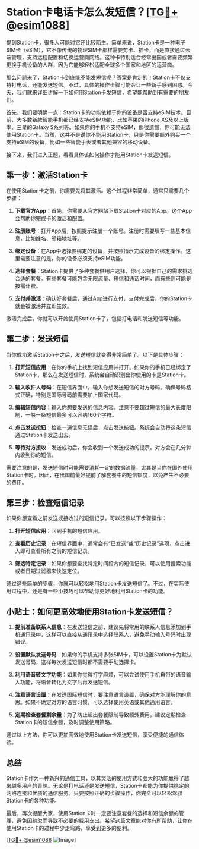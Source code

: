 # Station卡电话卡怎么发短信？[[TG💪+ @esim1088](https://t.me/s/esim1088)]

提到Station卡，很多人可能对它还比较陌生。简单来说，Station卡是一种电子SIM卡（eSIM），它不像传统的物理SIM卡那样需要剪卡、插卡，而是直接通过云端管理，支持远程配置和切换运营商网络。这种卡特别适合经常出国或者需要频繁更换手机设备的人群，因为它能够轻松适配全球多个国家和地区的运营商。

那么问题来了，Station卡到底能不能发短信呢？答案是肯定的！Station卡不仅支持打电话，还能发送短信。不过，具体的操作步骤可能会让一些新手感到困惑。今天，我们就来详细讲解一下如何用Station卡发短信，希望能帮助到有需要的朋友们。

首先，我们要明确一点：Station卡的功能依赖于你的设备是否支持eSIM技术。目前，大多数新款智能手机都已经支持eSIM功能，比如苹果的iPhone XS及以上版本、三星的Galaxy S系列等。如果你的手机不支持eSIM，那很遗憾，你可能无法使用Station卡。当然，这并不是说你不能用Station卡，只是你需要额外购买一个支持eSIM的设备，比如一些智能手表或者其他兼容的移动设备。

接下来，我们进入正题，看看具体该如何操作才能用Station卡发送短信。

## 第一步：激活Station卡

在使用Station卡之前，你需要先将其激活。这个过程非常简单，通常只需要几个步骤：

1. **下载官方App**：首先，你需要从官方网站下载Station卡对应的App。这个App会帮助你完成卡的激活和配置。
   
2. **注册账号**：打开App后，按照提示注册一个账号。注册时需要填写一些基本信息，比如姓名、邮箱地址等。

3. **绑定设备**：在App中选择要绑定的设备，并按照指示完成设备的绑定操作。这里需要注意的是，你的设备必须支持eSIM功能。

4. **选择套餐**：Station卡提供了多种套餐供用户选择，你可以根据自己的需求挑选合适的套餐。有些套餐可能包含无限流量、短信和通话时间，而有些则可能是按需计费。

5. **支付并激活**：确认好套餐后，通过App进行支付，支付完成后，你的Station卡就会被激活并立即生效。

激活完成后，你就可以开始使用Station卡了，包括打电话和发送短信等功能。

## 第二步：发送短信

当你成功激活Station卡之后，发送短信就变得非常简单了。以下是具体步骤：

1. **打开短信应用**：在你的手机上找到短信应用并打开。如果你的手机已经绑定了Station卡，那么在发送短信时，系统会自动识别出你使用的卡是Station卡。

2. **输入收件人号码**：在短信界面中，输入你想发送短信的对方号码。确保号码格式正确，特别是国际号码前需要加上国家代码。

3. **编辑短信内容**：输入你想要发送的信息内容。注意不要超过短信的最大长度限制，一般一条短信最多可以容纳160个字符。

4. **点击发送按钮**：检查一遍信息无误后，点击发送按钮。系统会自动将这条短信通过Station卡发送出去。

5. **等待对方接收**：发送成功后，你会收到一个发送成功的提示。对方会在几分钟内收到你的短信。

需要注意的是，发送短信时可能需要消耗一定的数据流量，尤其是当你在国外使用Station卡时。因此，在出国前最好提前了解套餐中的短信额度，以免产生不必要的费用。

## 第三步：检查短信记录

如果你想查看之前发送或接收过的短信记录，可以按照以下步骤操作：

1. **打开短信应用**：回到手机的短信应用。

2. **查看历史记录**：在短信界面中，通常会有“已发送”或“历史记录”选项，点击进入即可查看所有之前的短信记录。

3. **筛选特定记录**：如果你想要查找特定时间段内的短信记录，可以使用搜索功能或者日期过滤器来快速定位。

通过这些简单的步骤，你就可以轻松地用Station卡发送短信了。不过，在实际使用过程中，还是有一些小技巧可以帮助你更好地利用Station卡的功能。

## 小贴士：如何更高效地使用Station卡发送短信？

1. **提前准备联系人信息**：在发送短信之前，建议先将常用的联系人信息添加到手机通讯录中，这样可以直接从通讯录中选择联系人，避免手动输入号码时出现错误。

2. **设置默认发送号码**：如果你的手机支持多张SIM卡，可以设置Station卡为默认发送号码，这样每次发送短信时都不需要手动选择卡。

3. **利用语音转文字功能**：如果你觉得打字麻烦，可以尝试使用手机自带的语音输入功能，将语音转化为文字后再发送短信。

4. **注意语言设置**：在发送国际短信时，要注意语言设置，确保对方能理解你的意思。如果不确定对方的语言习惯，可以选择使用英语或其他通用语言。

5. **定期检查套餐剩余量**：为了防止超出套餐限制导致额外费用，建议定期检查Station卡的短信余额，及时调整使用策略。

通过以上方法，你可以更加高效地使用Station卡发送短信，享受便捷的通信体验。

## 总结

Station卡作为一种新兴的通信工具，以其灵活的使用方式和强大的功能赢得了越来越多用户的青睐。无论是打电话还是发送短信，Station卡都能为你提供稳定的网络连接和优质的通信服务。只要按照正确的步骤操作，你完全可以轻松驾驭Station卡的各种功能。

最后，再次提醒大家，使用Station卡时一定要注意套餐的选择和短信余额的管理，避免因疏忽而导致不必要的费用支出。希望这篇文章能对你有所帮助，让你在使用Station卡的过程中少走弯路，享受到更多的便利。

[[TG💪+ @esim1088](https://t.me/s/esim1088) ![Image](https://i.postimg.cc/4NQfJmqS/Snipaste-2025-05-13-00-14-12.png)]